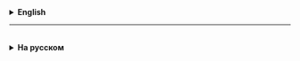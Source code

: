 <details>
  <summary style="cursor: pointer;"><b>English</b></summary>

# Stream
Stream can be created for any iterized object. Stream is a sequence of operations over the elements of an iterized object.

With the advent of Java 8 Stream API, it allowed programmers to write significantly shorter what previously occupied a lot of lines of code, namely, to simplify work with data sets, in particular, to simplify operations:
- filtration (data selection by criterion),
- sorting,
- transformation,
- and other manipulations with data (see below).

Streams consist of ** intermediate ** and ** terminal ** operations.
There can be several intermediate operations and they always return the stream.
There can be only one terminal operation, and it is placed at the end of Stream.
The terminal operation returns the result of the work of the entire stream.

Stream "lazy". That is, the stream will begin to work only when a terminal operation is added to it.

If in Stream, “on the conveyor”, there are objects that, in turn, are icerized, then using the intermediate Flatmap method, you can “wipe” the contents of these objects. In this case, further "according to the conveyor" will move already the contents of the objects.

The terminal method of Collect can collect the contents of Stream in the structure we need. To do this, he needs to transfer the object of the Imlinative Collector Interface. In practice, the Collector interface itself rarely has to implement the Collectors interface itself, because in the Collectors class there are many methods returning a variety of collectors. For example,
Using colleectors.tolist (), you can get a collector collecting elements of stream into the sheet, and using Collectors.toset () - in Set.

Collectors. grampingby allows you to group the stream elements into Mapa, by the key, which is determined by the corresponding function. In this case, the elements corresponding to one key are collected by default in the sheet.

Collectors. grampingby has overloaded options. For example, instead of a default sheet, the result of the work of a collector can be used as Values.

Details about the scheme of the work of Stream and the main operations, see the presentation.

Useful articles:
https://javarush.com/groups/posts/2203-stream-pi
https://metanit.com/java/tutorial/10.1.php

## Operations with data using Stream API

The `Stream API` Java supports a number of operations that allow you to flexibly manipulate data. In addition to the main ones - filtering, sorting and transformation, other important manipulations with data include:

### 1. ** Reduction (Reduction) **
- the information allows you to aggregate the elements of the flow, for example, by calculating the amount, finding the maximum or minimum value, combining all elements into a line, etc.
- Methods: `redCE ()`, `colorLECT ()`.

### 2. ** Grouping and separation (Grouping and Partitioning) **
- These operations are useful for organizing flow elements into groups or dividing them into categories according to a certain criterion.
- It is most often used in combination with `Collectors`, for example,` Collectors. grampingby () `` Collectors.partitioningby () `.

### 3. ** Transformation in a collection or array (Collecting to Collection or Arrays) **
- allows you to convert the flow back to the collection or array.
- Method: `Collect ()` `Collectors.tolist ()`, `Collectors.toset ()`, or transformation into an array through `toarray ()`.

### 4. ** Search and correspondence (Searching and Matching) **
- determines whether the elements of the flow satisfy certain conditions (for example, the search for the first element, the search for any element, the test for the availability of correspondences).
- Methods: `Anymatch ()`, `allmatch ()`, `nonematch ()`, `foundfirst ()` `foundany ()`.

### 5. ** Association (Concatenation) **
- combines two streams into one.
- Method: `Stream.concat ()`.

### 6. ** Limiting and passing elements (Limiting and Skipping Elements) **
- These operations allow you to cut the flow, leaving only a certain number of elements, or skip the first elements.
- Methods: `limit ()`, `skip ()`.

### 7. ** Parallel processing (Parallel Processing) **
- allows you to process the stream of data in parallel, which can increase productivity when working with large amounts of data.
- Method: `parallelstream ()` or `stream (). Parallel ()`.

### 8. ** Duplicate removal (Removing duplicates) **
- Using `DistINCT ()` you can remove the repeated elements in the stream.

### 9. ** Data check (Peeking) **
- The `Peek ()` method allows you to perform an action for each element, without changing it, which is convenient for debugging or temporary recording of values at the intermediate stages.

Each of these operations helps more flexibly and powerfully to work with data, providing opportunities necessary for various scenarios for their processing.


</details>

<hr>

<details style="padding-top: 18px">
  <summary style="cursor: pointer;"><b>На русском</b></summary>

# Stream
Stream можно создать для любого **итерируемого объекта** (JCF). 
Стрим это последовательность операций над элементами итерируемого объекта.
объекты Car -> GarageImpl - garage
фрукты Абрикос (кость + мякоть) -> ящик -> контейнер (ящики с абрикосами)
посылки (адрес, вес, стоимость, страховка) -> перевозка в контейнере -> на корабль/в грузовик -> разобрать  и оприходовать на склад -> отправить по адресатам 

С появлением **Java 8** Stream API позволило программистам писать существенно короче то, что раньше занимало много строк кода, а именно — упростить работу с наборами данных, в частности, упростить операции:
- фильтрации (отбор данных по критерию),
- сортировки,
- преобразование,
- и другие манипуляции с данными (см. ниже).

Стримы состоят из **промежуточных** и **терминальных** операций.
Промежуточных операций может быть несколько и они всегда возвращают стрим.
Терминальная операция может быть только одна, и она помещается в конец стрима.
Терминальная операция возвращает результат работы всего стрима.

Стрим "ленивый". Т. е. стрим начнет работать, только когда к нему будет добавлена терминальная операция.
Стрим не "трогает" (не изменяет) объект - источник.

Если в стриме, "на конвеере", оказываются объекты, которые в свою очередь являются итерируемыми, то при помощи промежуточного метода flatMap можно "вытрусить" содержимое этих объектов. В таком случае далее "по конвееру" будет двигаться уже содержимое объектов.

Терминальный метод collect может собрать содержимое стрима в нужную нам структуру. Для этого ему надо передать объект имплементирующий интерфейс Collector. На практике имплементировать самим интерфейс Collector приходится редко, т. к. в классе Collectors есть много методов возвращающих разнообразные коллекторы. Например,
при помощи Collectors.toList(), можно получить коллектор собирающий элементы стрима в лист, а при помощи Collectors.toSet() - в сет.

Collectors.groupingBy позволяет сгруппировать элементы стрима в мапу, по ключу, который определяется соответствующей функцией. При этом элементы соответствующие одному ключу собираются по умолчанию в лист.

У Collectors.groupingBy есть перегруженные варианты. Например, вместо дефолтного листа, в качестве values можно использовать результат работы какого-нибудь коллектора.

Подробно о схеме работы стрима и основных операциях, смотрите в презентации.

Полезные статьи:
https://javarush.com/groups/posts/2203-stream-api
https://metanit.com/java/tutorial/10.1.php

## Операции с данными с помощью Stream API

`Stream API` Java поддерживает целый ряд операций, которые позволяют гибко манипулировать данными. Помимо главных - фильтрации, сортировки и преобразования, к другим важным манипуляциям с данными относятся:

### 1. **СведЕние (Reduction)**
- Сведение позволяет агрегировать элементы потока, например, путем вычисления суммы, нахождения максимального или минимального значения, объединения всех элементов в строку и т.д.
- Методы: `reduce()`, `collect()`.

### 2. **Группировка и разделение (Grouping and Partitioning)**
- Эти операции полезны для организации элементов потока по группам или разделения их на категории по определенному критерию.
- Используется чаще всего в сочетании с `Collectors`, например, `Collectors.groupingBy()` и `Collectors.partitioningBy()`.

### 3. **Преобразование в коллекции или массивы (Collecting to Collections or Arrays)**
- Позволяет преобразовать поток обратно в коллекцию или массив.
- Метод: `collect()` с `Collectors.toList()`, `Collectors.toSet()`, или преобразование в массив через `toArray()`.

### 4. **Поиск и соответствие (Searching and Matching)**
- Определяет, удовлетворяют ли элементы потока определенным условиям (например, поиск первого элемента, поиск любого элемента, проверка на наличие соответствий).
- Методы: `anyMatch()`, `allMatch()`, `noneMatch()`, `findFirst()`, `findAny()`.

### 5. **Объединение (Concatenation)**
- Объединяет два потока в один.
- Метод: `Stream.concat()`.

### 6. **Лимитирование и пропуск элементов (Limiting and Skipping Elements)**
- Эти операции позволяют обрезать поток, оставляя только определенное количество элементов, или пропустить первые элементы.
- Методы: `limit()`, `skip()`.

### 7. **Параллельная обработка (Parallel Processing)**
- Позволяет обрабатывать поток данных параллельно, что может повысить производительность при работе с большими объемами данных.
- Метод: `parallelStream()` или `stream().parallel()`.

### 8. **Удаление дубликатов (Removing Duplicates)**
- С помощью `distinct()` можно убрать повторяющиеся элементы в потоке.

### 9. **Проверка данных (Peeking)**
- Метод `peek()` позволяет выполнить действие для каждого элемента, не изменяя его, что удобно для отладки или временной записи значений на промежуточных этапах.

Каждая из этих операций помогает более гибко и мощно работать с данными, предоставляя возможности, необходимые для различных сценариев их обработки.

</details>
